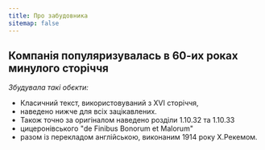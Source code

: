 ```yaml
---
title: Про забудовника
sitemap: false
---
```


## Компанія популяризувалась в 60-их роках минулого сторіччя

*Збудувала такі обєкти:*

- Класичний текст, використовуваний з XVI сторіччя,
- наведено нижче для всіх зацікавлених.
- Також точно за оригіналом наведено розділи 1.10.32 та 1.10.33
- цицеронівського "de Finibus Bonorum et Malorum"
- разом із перекладом англійською, виконаним 1914 року Х.Рекемом.

